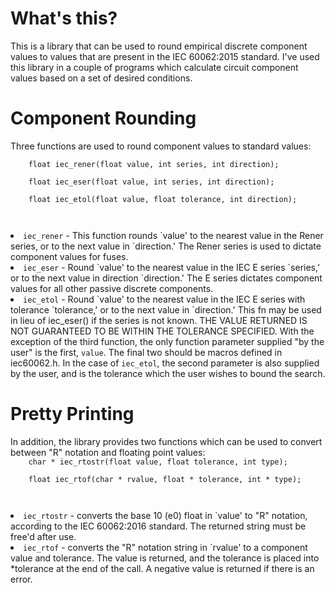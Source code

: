 <h1>What's this?</h1>
<p>This is a library that can be used to round empirical discrete component
  values to values that are present in the IEC 60062:2015 standard. I've used
  this library in a couple of programs which calculate circuit component values
  based on a set of desired conditions.</p>
<h1>Component Rounding</h1>
<p>Three functions are used to round component values to standard values:<br/>
  <code>
    float iec_rener(float value, int series, int direction);<br/>
    float iec_eser(float value, int series, int direction);<br/>
    float iec_etol(float value, float tolerance, int direction);<br/>
  </code>
  <list>
    <li/><code>iec_rener</code> - This function rounds `value' to the nearest
    value in the Rener series, or to the next value in `direction.' The Rener
    series is used to dictate component values for fuses.
    <li/><code>iec_eser</code> - Round `value' to the nearest value in the IEC E
    series `series,' or to the next value in direction `direction.' The E
    series dictates component values for all other passive discrete components.
    <li/><code>iec_etol</code> - Round `value' to the nearest value in the IEC E
    series with tolerance `tolerance,' or to the next value in `direction.' This
    fn may be used in lieu of iec_eser() if the series is not known. THE VALUE
    RETURNED IS NOT GUARANTEED TO BE WITHIN THE TOLERANCE SPECIFIED.
  </list>
  With the exception of the third function, the only function parameter supplied
  "by the user" is the first, <code>value</code>. The final two should be macros
  defined in iec60062.h. In the case of <code>iec_etol</code>, the second
  parameter is also supplied by the user, and is the tolerance which the user
  wishes to bound the search.</p>
<h1>Pretty Printing</h1>
<p>In addition, the library provides two functions which can be used to convert
  between "R" notation and floating point values:
  <code>
    char * iec_rtostr(float value, float tolerance, int type);<br/>
    float iec_rtof(char * rvalue, float * tolerance, int * type);<br/>
  </code>
  <list>
    <li/><code>iec_rtostr</code> - converts the base 10 (e0) float in `value'
    to "R" notation, according to the IEC 60062:2016 standard. The returned
    string must be free'd after use.
    <li/><code>iec_rtof</code> - converts the "R" notation string in `rvalue'
    to a component value and tolerance. The value is returned, and the
    tolerance is placed into *tolerance at the end of the call. A negative
    value is returned if there is an error.
  </list>
</p>
